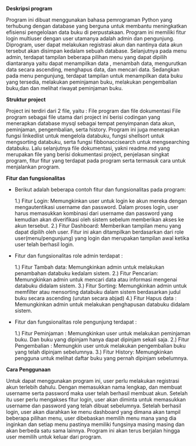 **Deskripsi program**

Program ini dibuat menggunakan bahasa pemrograman Python yang terhubung dengan database yang berguna untuk membantu meningkatkan efisiensi pengelolaan data buku di perpustakaan. Program ini memiliki fitur login multiuser dengan user utamanya adalah admin dan pengunjung. Diprogram, user dapat melakukan registrasi akun dan nantinya data akun tersebut akan disimpan kedalam sebuah database. Selanjutnya pada menu admin, terdapat tampilan beberapa pilihan menu yang dapat dipilih diantaranya yaitu dapat menampilkan data , menambah data, mengurutkan data secara ascending, menghapus data, dan mencari data. Sedangkan pada menu pengunjung, terdapat tampilan untuk menampilkan data buku yang tersedia, melakukan peminjaman buku, melakukan pengembalian buku,dan dan melihat riwayat peminjaman buku.


**Struktur project**

Project ini terdiri dari 2 file, yaitu : File program dan file dokumentasi
File program sebagai file utama dari project ini berisi codingan yang menerapkan database mysql sebagai tempat penyimpanan data akun, peminjaman, pengembalian, serta history. Program ini juga menerapkan fungsi linkedlist untuk mengelola databuku, fungsi shellsort untuk mengsorting databuku, serta fungsi fibbonaccisearch untuk mengsearching databuku. Lalu selanjutnya file dokumentasi, yakni readme.md yang merupakan file yang berisi dokumentasi project, penjelasan singkat program, fitur fitur yang terdapat pada program serta termasuk cara untuk menjalankan program.


**Fitur dan fungsionalitas**

* Berikut adalah beberapa contoh fitur dan fungsionalitas pada program:

  1.) Fitur Login: Memungkinkan user untuk login ke akun mereka dengan mengautentikasi username dan password. Dalam proses login, user harus memasukkan kombinasi dari    username dan password yang kemudian akan diverifikasi oleh sistem sebelum memberikan akses ke akun tersebut.
  2.) Fitur Dashboard: Memberikan tampilan menu yang dapat dipilih oleh user. Fitur ini akan ditampilkan berdasarkan dari role user(menu/pengunjung) yang login dan merupakan tampilan awal ketika user telah berhasil login.

* Fitur dan fungsionalitas role admin terdapat :

  1.) Fitur Tambah data: Memungkinkan admin untuk melakukan penambahan databuku kedalam sistem.
  2.) Fitur Pencarian: Memungkinkan admin untuk mencari data atau informasi mengenai databuku didalam sistem.
  3.) Fitur Sorting: Memungkinkan admin untuk memfilter atau mensorting databuku dalam sistem berdasarkan judul buku secara ascending (urutan secara abjad)
  4.) Fitur Hapus data : Memungkinkan admin untuk melakukan penghapusan databuku didalam sistem.

* Fitur dan fungsionalitas role pengunjung terdapat :

  1.) Fitur Peminjaman : Memungkinkan user untuk melakukan peminjaman buku. Dan buku yang dipinjam hanya dapat dipinjam sekali saja.
  2.) Fitur Pengembalian : Memungkin user untuk melakukan pengembalian buku yang telah dipinjam sebelumnya.
  3.) Fitur History: Memungkinkan pengguna untuk melihat daftar buku yang pernah dipinjam sebelumnya.
  
  
**Cara Penggunaan**

Untuk dapat menggunakan program ini, user perlu melakukan registrasi akun terlebih dahulu. Dengan memasukkan nama lengkap, dan membuat username serta password maka user telah berhasil membuat akun. 
Setelah itu user perlu mengakses fitur login, user akan diminta untuk memasukkan username dan password yang telah dibuat sebelumnya. 
Setelah berhasil login, user akan diarahkan ke menu dashboard yang dimana akan tampil beberapa pilihan menu, user dibebaskan memilih menu mana yang dia inginkan dan setiap menu pastinya memiliki fungsinya masing masing dan akan berbeda satu sama lainnya. Program ini akan terus berjalan hingga user memilih untuk keluar dari program.
